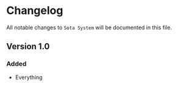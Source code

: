 # Changelog

All notable changes to `Sota System` will be documented in this file.

## Version 1.0

### Added
- Everything

